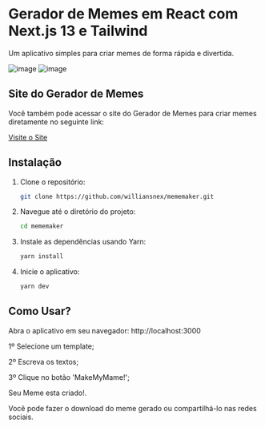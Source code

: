 # Gerador de Memes em React com Next.js 13 e Tailwind

Um aplicativo simples para criar memes de forma rápida e divertida.

![image](https://github.com/williansnex/mememaker/assets/120076321/094233db-2a14-45d6-936c-9f089b35d618) ![image](https://github.com/williansnex/mememaker/assets/120076321/f8e44329-68fc-4266-ab44-b74b2a88bd0e)


## Site do Gerador de Memes

Você também pode acessar o site do Gerador de Memes para criar memes diretamente no seguinte link:

[Visite o Site](https://geradordememes.vercel.app/)


## Instalação

1. Clone o repositório:

    ```bash
   git clone https://github.com/williansnex/mememaker.git

2. Navegue até o diretório do projeto:
   ```bash
   cd mememaker

3. Instale as dependências usando Yarn:
   ```bash
   yarn install

4. Inicie o aplicativo:
   ```bash
   yarn dev


## Como Usar?

Abra o aplicativo em seu navegador: http://localhost:3000

1º Selecione um template;

2º Escreva os textos;

3º Clique no botão 'MakeMyMame!';

Seu Meme esta criado!.

Você pode fazer o download do meme gerado ou compartilhá-lo nas redes sociais.
